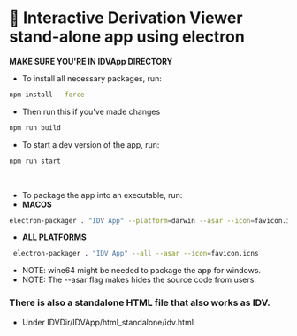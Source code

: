 # 🚀 Interactive Derivation Viewer stand-alone app using electron

**MAKE SURE YOU'RE IN IDVApp DIRECTORY**

- To install all necessary packages, run:

```bash
npm install --force
```

- Then run this if you've made changes

```bash
npm run build
```

- To start a dev version of the app, run:

```bash
npm run start
```

<br>

- To package the app into an executable, run:
- **MACOS**

```bash
electron-packager . "IDV App" --platform=darwin --asar --icon=favicon.icns --out=electron_executables
```

- **ALL PLATFORMS**

```bash
 electron-packager . "IDV App" --all --asar --icon=favicon.icns
```

- NOTE: wine64 might be needed to package the app for windows.
- NOTE: The --asar flag makes hides the source code from users.

### There is also a standalone HTML file that also works as IDV.

- Under IDVDir/IDVApp/html_standalone/idv.html
